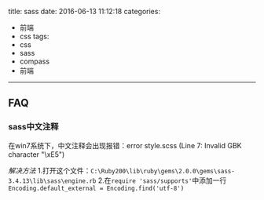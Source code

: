 title: sass
date: 2016-06-13 11:12:18
categories:
- 前端
- css
tags:
- css
- sass
- compass
- 前端
---

## FAQ
### sass中文注释
在win7系统下，中文注释会出现报错：error style.scss (Line 7: Invalid GBK character "\xE5")

*解决方法*
1.打开这个文件：`C:\Ruby200\lib\ruby\gems\2.0.0\gems\sass-3.4.13\lib\sass\engine.rb`
2.在`require 'sass/supports'`中添加一行`Encoding.default_external = Encoding.find('utf-8')`

